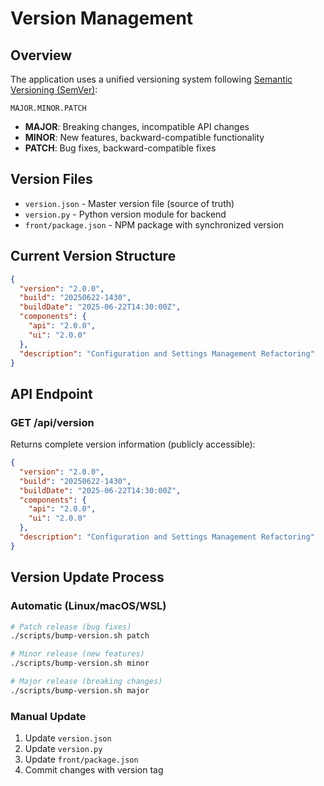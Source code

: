 # Version Management

## Overview

The application uses a unified versioning system following [Semantic Versioning (SemVer)](https://semver.org/):

```
MAJOR.MINOR.PATCH
```

- **MAJOR**: Breaking changes, incompatible API changes
- **MINOR**: New features, backward-compatible functionality
- **PATCH**: Bug fixes, backward-compatible fixes

## Version Files

- `version.json` - Master version file (source of truth)
- `version.py` - Python version module for backend
- `front/package.json` - NPM package with synchronized version

## Current Version Structure

```json
{
  "version": "2.0.0",
  "build": "20250622-1430",
  "buildDate": "2025-06-22T14:30:00Z",
  "components": {
    "api": "2.0.0",
    "ui": "2.0.0"
  },
  "description": "Configuration and Settings Management Refactoring"
}
```

## API Endpoint

### GET /api/version
Returns complete version information (publicly accessible):

```json
{
  "version": "2.0.0",
  "build": "20250622-1430",
  "buildDate": "2025-06-22T14:30:00Z",
  "components": {
    "api": "2.0.0",
    "ui": "2.0.0"
  },
  "description": "Configuration and Settings Management Refactoring"
}
```

## Version Update Process

### Automatic (Linux/macOS/WSL)
```bash
# Patch release (bug fixes)
./scripts/bump-version.sh patch

# Minor release (new features)
./scripts/bump-version.sh minor

# Major release (breaking changes)
./scripts/bump-version.sh major
```

### Manual Update
1. Update `version.json`
2. Update `version.py` 
3. Update `front/package.json`
4. Commit changes with version tag
